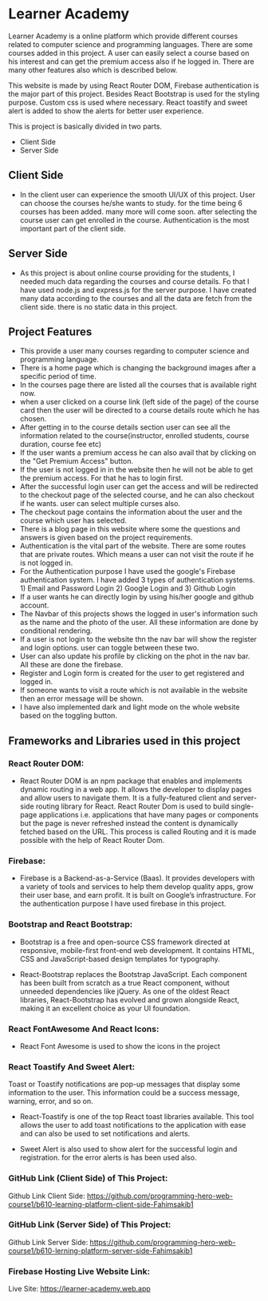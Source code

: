 # Learner Academy
Learner Academy is a online platform which provide different courses related to computer science and programming languages. There are some courses added in this project. A user can easily select a course based on his interest and can get the premium access also if he logged in. There are many other features also which is described below.

This website is made by using React Router DOM, Firebase authentication is the major part of this project. Besides React Bootstrap is used for the styling purpose. Custom css is used where necessary. React toastify and sweet alert is added to show the alerts for better user experience.

This is project is basically divided in two parts. 
- Client Side
- Server Side

## Client Side
- In the client user can experience the smooth UI/UX of this project. User can choose the courses he/she wants to study. for the time being 6 courses has been added. many more will come soon. after selecting the course user can get enrolled in the course. Authentication is the most important part of the client side.

## Server Side
- As this project is about online course providing for the students, I needed much data regarding the courses and course details. Fo that I have used node.js and express.js for the server purpose. I have created many data according to the courses and all the data are fetch from the client side. there is no static data in this project.

## Project Features
- This provide a user many courses regarding to computer science and programming language.
- There is a home page which is changing the background images after a specific period of time.
- In the courses page there are listed all the courses that is available right now.
- when a user clicked on a course link (left side of the page) of the course card then the user will be directed to a course details route which he has chosen.
- After getting in to the course details section user can see all the information related to the course(instructor, enrolled students, course duration, course fee etc)
- If the user wants a premium access he can also avail that by clicking on the "Get Premium Access" button.
- If the user is not logged in in the website then he will not be able to get the premium access. For that he has to login first.
- After the successful login user can get the access and will be redirected to the checkout page of the selected course, and he can also checkout if he wants. user can select multiple curses also.
- The checkout page contains the information about the user and the course which user has selected. 
- There is a blog page in this website where some the questions and answers is given based on the project requirements.
- Authentication is the vital part of the website. There are some routes that are private routes. Which means a user can not visit the route if he is not logged in.
- For the Authentication purpose I have used the google's Firebase authentication system. I have added 3 types of authentication systems. 1) Email and Password Login 2) Google Login and 3) Github Login
- If a user wants he can directly login by using his/her google and github account.
- The Navbar of this projects shows the logged in user's information such as the name and the photo of the user. All these information are done by conditional rendering.
- If a user is not login to the website thn the nav bar will show the register and login options. user can toggle between these two.
- User can also update his profile by clicking on the phot in the nav bar. All these are done the firebase.
- Register and Login form is created for the user to get registered and logged in.
- If someone wants to visit a route which is not available in the website then an error message will be shown. 
- I have also implemented dark and light mode on the whole website based on the toggling button.    

## Frameworks and Libraries used in this project
### React Router DOM: 
- React Router DOM is an npm package that enables and implements dynamic routing in a web app. It allows the developer to display pages and allow users to navigate them. It is a fully-featured client and server-side routing library for React. React Router Dom is used to build single-page applications i.e. applications that have many pages or components but the page is never refreshed instead the content is dynamically fetched based on the URL. This process is called Routing and it is made possible with the help of React Router Dom.

### Firebase: 
- Firebase is a Backend-as-a-Service (Baas). It provides developers with a variety of tools and services to help them develop quality apps, grow their user base, and earn profit. It is built on Google’s infrastructure. For the authentication  purpose I have used firebase in this project.

### Bootstrap and React Bootstrap: 
- Bootstrap is a free and open-source CSS framework directed at responsive, mobile-first front-end web development. It contains HTML, CSS and JavaScript-based design templates for typography.

- React-Bootstrap replaces the Bootstrap JavaScript. Each component has been built from scratch as a true React component, without unneeded dependencies like jQuery. As one of the oldest React libraries, React-Bootstrap has evolved and grown alongside React, making it an excellent choice as your UI foundation.

### React FontAwesome  And React Icons: 
- React Font Awesome is used to show the icons in the project

### React Toastify  And Sweet Alert: 
Toast or Toastify notifications are pop-up messages that display some information to the user. This information could be a success message, warning, error, and so on.

- React-Toastify is one of the top React toast libraries available. This tool allows the user to add toast notifications to the application with ease and can also be used to set notifications and alerts.

- Sweet Alert is also used to show alert for the successful login and registration. for the error alerts is has been used also.


### GitHub Link (Client Side) of This Project: 
Github Link Client Side: https://github.com/programming-hero-web-course1/b610-learning-platform-client-side-Fahimsakib1


### GitHub Link (Server Side) of This Project:
Github Link Server Side:  https://github.com/programming-hero-web-course1/b610-lerning-platform-server-side-Fahimsakib1


### Firebase Hosting Live Website Link:
Live Site: https://learner-academy.web.app
